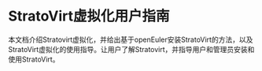 # StratoVirt虚拟化用户指南

本文档介绍Stratovirt虚拟化，并给出基于openEuler安装StratoVirt的方法，以及StratoVirt虚拟化的使用指导。让用户了解Stratovirt，并指导用户和管理员安装和使用StratoVirt。

